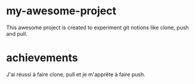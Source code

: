 # my-awesome-project

This awesome project is created to experiment git notions like clone, push and pull.

# achievements

J'ai réussi à faire clone, pull et je m'apprête à faire push.